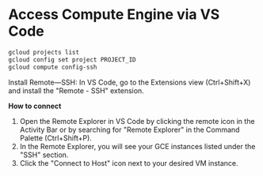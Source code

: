 # Access Compute Engine via VS Code

```sh
gcloud projects list
gcloud config set project PROJECT_ID
gcloud compute config-ssh
```

Install Remote—SSH: In VS Code, go to the Extensions view (Ctrl+Shift+X) and install the "Remote - SSH" extension.

**How to connect**

1. Open the Remote Explorer in VS Code by clicking the remote icon in the Activity Bar or by searching for "Remote Explorer" in the Command Palette (Ctrl+Shift+P).
2. In the Remote Explorer, you will see your GCE instances listed under the "SSH" section.
3. Click the "Connect to Host" icon next to your desired VM instance.

